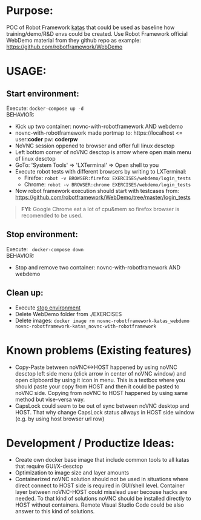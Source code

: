 # Purpose:
POC of Robot Framework [katas](https://en.wikipedia.org/wiki/Kata) that could be used as baseline how training/demo/R&D envs could be created. Use Robot Framework official WebDemo material from they github repo as example: https://github.com/robotframework/WebDemo

# USAGE:

## Start environment:
Execute: `docker-compose up -d` <BR>
BEHAVIOR:
* Kick up two container: novnc-with-robotframework AND webdemo
* novnc-with-robotframework made portmap to: https://localhost <= user:**coder** pw: **coderpw**
* NoVNC session oppened to browser and offer full linux desctop
* Left bottom corner of noVNC desctop is arrow where open main menu of linux desctop
* GoTo: 'System Tools' =>  'LXTerminal' => Open shell to you
* Execute robot tests with different browsers by writing to LXTerminal:
  * Firefox: `robot -v BROWSER:firefox EXERCISES/webdemo/login_tests`
  * Chrome: `robot -v BROWSER:chrome EXERCISES/webdemo/login_tests`
* Now robot framework execution should start with testcases from: https://github.com/robotframework/WebDemo/tree/master/login_tests

>**FYI**: Google Chrome eat a lot of cpu&mem so firefox browser is recomended to be used.

## Stop environment:
Execute: ` docker-compose down` <BR>
BEHAVIOR:
* Stop and remove two container: novnc-with-robotframework AND webdemo

## Clean up:
* Execute [stop environment](https://github.com/TheProjectAurora/novnc-robotframework-katas#stop-environment)
* Delete WebDemo folder from ./EXERCISES
* Delete images: `docker image rm novnc-robotframework-katas_webdemo novnc-robotframework-katas_novnc-with-robotframework`

# Known problems (Existing features)
* Copy-Paste between noVNC<->HOST happened by using noVNC desctop left side menu (click arrow in center of noVNC window) and open clipboard by using it icon in menu. This is a textbox where you should paste your copy from HOST and then it could be pasted to noVNC side. Copying from noVNC to HOST happened by using same method but vise-versa way.
* CapsLock could seem to be out of sync between noVNC desktop and HOST. That why change CapsLock status allways in HOST side window (e.g. by using host browser url row)

# Development / Productize Ideas:
* Create own docker base image that include common tools to all katas that require GUI/X-desctop
* Optimization to image size and layer amounts
* Containerized noVNC solution should not be used in situations where direct connect to HOST side is required in GUI/shell level. Container layer between noVNC-HOST could misslead user becouse hacks are needed. To that kind of solutions noVNC should be installed directly to HOST without containers. Remote Visual Studio Code could be also answer to this kind of solutions.